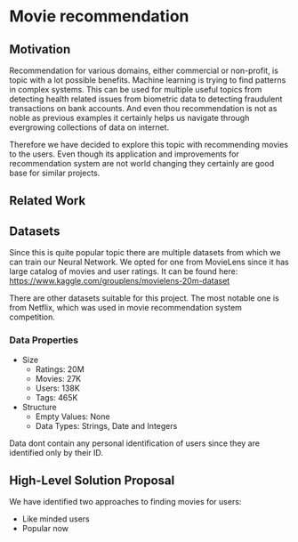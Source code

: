 # Movie recommendation

## Motivation

Recommendation for various domains, either commercial or non-profit, is topic with a lot possible benefits. Machine learning is trying to find patterns in complex systems. This can be used for multiple useful topics from detecting health related issues from biometric data to detecting fraudulent transactions on bank accounts. And even thou recommendation is not as noble as previous examples it certainly helps us navigate through evergrowing collections of data on internet.

Therefore we have decided to explore this topic with recommending movies to the users. Even though its application and improvements for recommendation system are not world changing they certainly are good base for similar projects.

## Related Work

## Datasets

Since this is quite popular topic there are multiple datasets from which we can train our Neural Network. We opted for one from MovieLens since it has large catalog of movies and user ratings.
It can be found here: https://www.kaggle.com/grouplens/movielens-20m-dataset

There are other datasets suitable for this project. The most notable one is from Netflix, which was used in movie recommendation system competition.

### Data Properties

* Size
  * Ratings: 20M
  * Movies: 27K
  * Users: 138K
  * Tags: 465K
* Structure
  * Empty Values: None
  * Data Types: Strings, Date and Integers

Data dont contain any personal identification of users since they are identified only by their ID.  

## High-Level Solution Proposal
We have identified two approaches to finding movies for users:
* Like minded users
* Popular now
